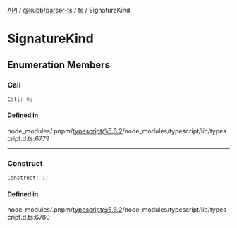 [API](../../../../../packages.md) / [@kubb/parser-ts](../../../index.md) / [ts](../index.md) / SignatureKind

# SignatureKind

## Enumeration Members

### Call

```ts
Call: 0;
```

#### Defined in

node\_modules/.pnpm/typescript@5.6.2/node\_modules/typescript/lib/typescript.d.ts:6779

***

### Construct

```ts
Construct: 1;
```

#### Defined in

node\_modules/.pnpm/typescript@5.6.2/node\_modules/typescript/lib/typescript.d.ts:6780
